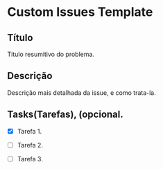 # Custom Issues Template

## Título

Titulo resumitivo do problema.

## Descrição

Descrição mais detalhada da issue, e como trata-la.

## Tasks(Tarefas), (opcional.

- [x] Tarefa 1.
- [ ] Tarefa 2.
- [ ] Tarefa 3.


